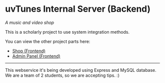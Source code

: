 uvTunes Internal Server (Backend)
===========
_A music and video shop_

This is a scholarly project to use system integration methods.

You can view the other project parts here:
  * [Shop (Frontend)](https://github.com/firepho92/uvtunes_client)
  * [Admin Panel (Frontend)](https://github.com/firepho92/admin_panel_uvtunes)

--- 

This webservice it's being developed using Express and MySQL database.
We are a team of 2 students, so we are accepting tips. :)